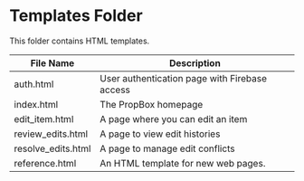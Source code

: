 # Templates Folder

This folder contains HTML templates.


| File Name          | Description                                   |
|--------------------|-----------------------------------------------|
| auth.html          | User authentication page with Firebase access |
| index.html         | The PropBox homepage                          |
| edit_item.html     | A page where you can edit an item             |
| review_edits.html  | A page to view edit histories                 |
| resolve_edits.html | A page to manage edit conflicts               |
| reference.html     | An HTML template for new web pages.           |